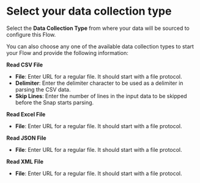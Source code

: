 # Select your data collection type

Select the **Data Collection Type** from where your data will be sourced to configure this Flow. 

You can also choose any one of the available data collection types to start your Flow and provide the following information:

**Read CSV File**

* **File**: Enter URL for a regular file. It should start with a file protocol.
* **Delimiter**: Enter the delimiter character to be used as a delimiter in parsing the CSV data.
* **Skip Lines**: Enter the number of lines in the input data to be skipped before the Snap starts parsing.

**Read Excel File**

* **File**: Enter URL for a regular file. It should start with a file protocol.

**Read JSON File**

* **File**: Enter URL for a regular file. It should start with a file protocol.

**Read XML File**

* **File**: Enter URL for a regular file. It should start with a file protocol.


